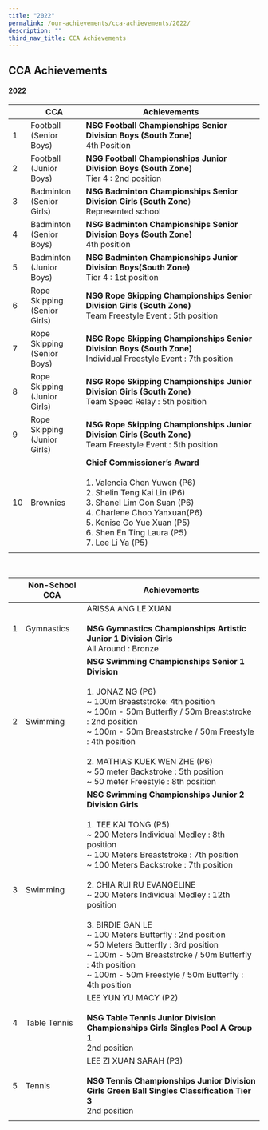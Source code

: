 ```yaml
---
title: "2022"
permalink: /our-achievements/cca-achievements/2022/
description: ""
third_nav_title: CCA Achievements
---
```

## CCA Achievements

#### **2022**



|  | CCA | Achievements |
| -------- | -------- | -------- |
|1   | Football <br> (Senior Boys)     |**NSG Football Championships Senior Division Boys (South Zone)** <br> 4th Position |
|2   | Football <br> (Junior Boys)   | **NSG Football Championships Junior Division Boys  (South Zone)** <br>Tier 4 : 2nd position   |
|3   |Badminton <br> (Senior Girls)|  **NSG Badminton Championships Senior Division Girls (South Zone**)<br>Represented school    |
|4  | Badminton<br>  (Senior Boys) |**NSG Badminton Championships Senior Division Boys (South Zone)** <br> 4th position|
|5  | Badminton <br> (Junior Boys) | **NSG Badminton Championships Junior Division Boys(South Zone)** <br>  Tier 4 :  1st position |
|6  |Rope Skipping <br> (Senior Girls)| **NSG Rope Skipping Championships Senior Division Girls (South Zone)** <br> Team Freestyle Event : 5th position|
|7  | Rope Skipping <br> (Senior Boys)|**NSG Rope Skipping Championships Senior Division Boys (South Zone)** <br>Individual Freestyle Event : 7th position|
|8  |Rope Skipping <br> (Junior Girls)| **NSG Rope Skipping Championships Junior Division Girls (South Zone)** <br>Team Speed Relay : 5th position |
|9  | Rope Skipping <br>  (Junior Girls) |  **NSG Rope Skipping Championships Junior Division Girls  (South Zone)**  <br> Team Freestyle Event : 5th position|
|10  | Brownies|**Chief Commissioner’s Award** <br> <br> 1. Valencia Chen Yuwen (P6) <br> 2. Shelin Teng Kai Lin (P6) <br> 3. Shanel Lim Oon Suan (P6) <br> 4. Charlene Choo Yanxuan(P6) <br> 5. Kenise Go Yue Xuan (P5) <br> 6. Shen En Ting Laura  (P5)<br> 7. Lee Li Ya (P5)|
|||

<br>

| | Non-School CCA | Achievements|
| -------- | -------- | -------- |
| 1| Gymnastics | ARISSA ANG LE XUAN <br><br> **NSG Gymnastics Championships Artistic Junior 1 Division Girls**  <br>All Around : Bronze|
| 2| Swimming |**NSG Swimming Championships Senior 1 Division** <br><br> 1. JONAZ NG (P6) <br> ~ 100m Breaststroke: 4th position <br> ~ 100m - 50m Butterfly / 50m Breaststroke : 2nd position <br> ~ 100m - 50m Breaststroke / 50m Freestyle : 4th position <br><br>  2. MATHIAS KUEK WEN ZHE (P6) <br>~ 50 meter Backstroke : 5th position <br>~ 50 meter Freestyle : 8th position |
| 3| Swimming |**NSG Swimming Championships Junior 2 Division Girls** <br><br> 1. TEE KAI TONG (P5)<br> ~ 200 Meters Individual Medley : 8th position<br>~ 100 Meters Breaststroke : 7th position <br>~ 100 Meters Backstroke : 7th position<br><br>  2. CHIA RUI RU EVANGELINE <br> ~ 200 Meters Individual Medley : 12th position<br><br> 3. BIRDIE GAN LE<br>~ 100 Meters Butterfly : 2nd position<br>~ 50 Meters Butterfly : 3rd position<br>~ 100m - 50m Breaststroke / 50m Butterfly : 4th position <br>~ 100m - 50m Freestyle / 50m Butterfly : 4th position<br>|
| 4| Table Tennis | LEE YUN YU MACY (P2) <br><br>**NSG Table Tennis Junior Division Championships Girls Singles Pool A Group 1**<br> 2nd position |
| 5| Tennis  | LEE ZI XUAN SARAH (P3) <br><br>**NSG Tennis Championships Junior Division Girls Green Ball Singles Classification Tier 3** <br>2nd position|
|||